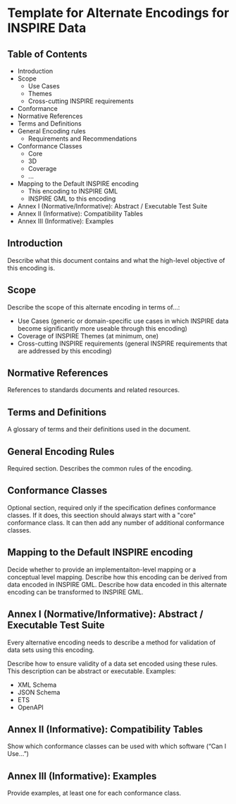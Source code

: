 # Template for Alternate Encodings for INSPIRE Data

## Table of Contents

* Introduction
* Scope
    * Use Cases
	* Themes
	* Cross-cutting INSPIRE requirements
* Conformance
* Normative References
* Terms and Definitions
* General Encoding rules
    * Requirements and Recommendations
* Conformance Classes
    * Core
    * 3D
    * Coverage
    * ...
* Mapping to the Default INSPIRE encoding
    * This encoding to INSPIRE GML
	* INSPIRE GML to this encoding
* Annex I (Normative/Informative): Abstract / Executable Test Suite
* Annex II (Informative): Compatibility Tables 
* Annex III (Informative): Examples

## Introduction

Describe what this document contains and what the high-level objective of this encoding is.

## Scope

Describe the scope of this alternate encoding in terms of...:

* Use Cases (generic or domain-specific use cases in which INSPIRE data become significantly more useable through this encoding)
* Coverage of INSPIRE Themes (at minimum, one)
* Cross-cutting INSPIRE requirements (general INSPIRE requirements that are addressed by this encoding)

## Normative References

References to standards documents and related resources.

## Terms and Definitions

A glossary of terms and their definitions used in the document.

## General Encoding Rules

Required section. Describes the common rules of the encoding.

## Conformance Classes

Optional section, required only if the specification defines conformance classes. If it does, this seection should always start with a "core" conformance class. It can then add any number of additional conformance classes.

## Mapping to the Default INSPIRE encoding

Decide whether to provide an implementaiton-level mapping or a conceptual level mapping.
Describe how this encoding can be derived from data encoded in INSPIRE GML.
Describe how data encoded in this alternate encoding can be transformed to INSPIRE GML.

## Annex I (Normative/Informative): Abstract / Executable Test Suite

Every alternative encoding needs to describe a method for validation of data sets using this encoding.

Describe how to ensure validity of a data set encoded using these rules. This description can be abstract or executable.
Examples:

* XML Schema
* JSON Schema
* ETS
* OpenAPI

## Annex II (Informative): Compatibility Tables 

Show which conformance classes can be used with which software (“Can I Use…”)

## Annex III (Informative): Examples

Provide examples, at least one for each conformance class.